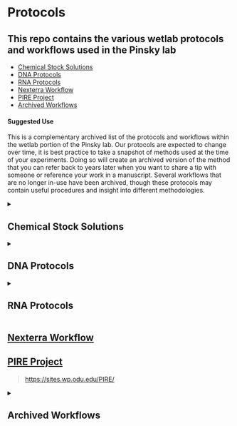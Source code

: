Protocols
==========

## This repo contains the various wetlab protocols and workflows used in the Pinsky lab

  - [Chemical Stock Solutions](#chemical-stock-solutions)
  - [DNA Protocols](#dna-protocols)
  - [RNA Protocols](#rna-protocols) 
  - [Nexterra Workflow](#nexterra-workflow)
  - [PIRE Project](#pire-project)
  - [Archived Workflows](#archived-workflows)

#### Suggested Use

This is a complementary archived list of the protocols and workflows within the wetlab portion of the Pinsky lab. 
Our protocols are expected to change over time, it is best practice to take a snapshot of methods used at the time of your experiments.
Doing so will create an archived version of the method that you can refer back to years later when you want to share a tip with 
someone or reference your work in a manuscript. Several workflows that are no longer in-use have been archived, though these
protocols may contain useful procedures and insight into different methodologies.

<details>
<summary>

## Chemical Stock Solutions 

</summary>
<br>

### [DESS Stock Solution](dess.md)

### [EDTA Stock Solution](edta_stock.Rmd)

### [Lifton's Buffer](liftons_stock.Rmd)

### [Low TE Stock Solution](low_te_stock.Rmd)

### [NaCl Stock Solution](nacl_stock.Rmd)

### [SSC/SDS Stock Solution](sds_stock.Rmd)

### [SSC Stock Solution](ssc_stock.Rmd)

### [TE Stock Solution](te_stock.Rmd)

### [TEN Stock Solution](ten_stock.Rmd)

### [Tris-HCl Stock Solution](tris-hcl_stock.Rmd)

### [Tris-Tween Stock Solution](tris-tween_stock.Rmd)

</details>



<details>
<summary>

## DNA Protocols 

</summary>
<br>

#### Many of the protocols were created with the intention to be used for ddRADSeq. Reviewing the manufacturers' protocols is always highly recommended before beginning an experiment.

### [Baits Seq Capture](https://pinskylab.github.io/laboratory/protocols/baits.nb.html)

### [DNA Clean-Up](https://pinskylab.github.io/laboratory/protocols/ampure.nb.html)
 
### [DNA Extraction](https://pinskylab.github.io/laboratory/protocols/dna_extraction_ali.nb.html)

### [DNA Quantification](https://pinskylab.github.io/laboratory/protocols/quant_dna.nb.html)

### [Digest](https://pinskylab.github.io/laboratory/protocols/digest_dna.nb.html)

### [Ligate DNA](https://pinskylab.github.io/laboratory/protocols/ligation_ddradseq.nb.html)
  
### [Qubit DNA](qubit.md)

### [PCR](https://pinskylab.github.io/laboratory/protocols/lib-amp_ddradseq.nb.html)

### [Pippin](https://pinskylab.github.io/laboratory/protocols/pippin.nb.html)

### [Sequencing Prep](https://pinskylab.github.io/laboratory/protocols/seq-prep_ddradseq.nb.html)
  
### [TapeStation 4200](tapestation4200.md)


</details>


<details>
<summary>

## RNA Protocols 

</summary>
<br>

##### The protocols listed below were originally intended to be used with the [EecSeq Workflow](https://github.com/pinskylab/laboratory/tree/master/EecSeq). Please review manufacturers' protocols and workflows before starting a project.

### [Anneal Adapters](https://pinskylab.github.io/laboratory/protocols/anneal.nb.html)

### [mRNA Capture](https://pinskylab.github.io/laboratory/protocols/mrna-hyper.nb.html)

### [RNA Extraction](https://pinskylab.github.io/laboratory/protocols/dna_extraction_ali.nb.html)

### [RNA Quantification](https://pinskylab.github.io/laboratory/protocols/quant_rna.nb.html)

### [RNA Visualization](https://pinskylab.github.io/laboratory/protocols/bioanalyzer.nb.html)
    
</details>


## [Nexterra Workflow](https://github.com/pinskylab/laboratory/tree/master/Nextera)

## [PIRE Project](https://github.com/philippinespire/Welcome-README)
>https://sites.wp.odu.edu/PIRE/

<details>
<summary>

## Archived Workflows 

</summary>
<br>

### [EecSeq](https://github.com/pinskylab/laboratory/tree/master/EecSeq)
>This method was used in our Amphiprion percula clownfish project.

### [ddRADSeq](https://github.com/pinskylab/laboratory/tree/master/ddRADSeq)
> This was used in our Amphiprion clarkii clownfish project and our Paralichthys dentatus summer flounder project.

### [MRS Lab Notebook for Amphiprion clarkii](https://github.com/pinskylab/laboratory/tree/master/laboratory-notebooks)



</details>
